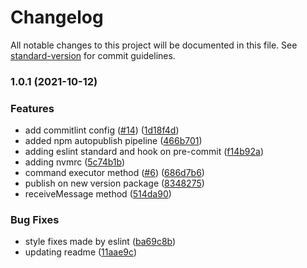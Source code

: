 # Changelog

All notable changes to this project will be documented in this file. See [standard-version](https://github.com/conventional-changelog/standard-version) for commit guidelines.

### 1.0.1 (2021-10-12)


### Features

* add commitlint config ([#14](https://github.com/guidesmiths/systemic-aws-sqs/issues/14)) ([1d18f4d](https://github.com/guidesmiths/systemic-aws-sqs/commit/1d18f4d2f132e74de3e9d3b592677a7709b06f08))
* added npm autopublish pipeline ([466b701](https://github.com/guidesmiths/systemic-aws-sqs/commit/466b7011ccaf66292133e80232c4103ceba8968a))
* adding eslint standard and hook on pre-commit ([f14b92a](https://github.com/guidesmiths/systemic-aws-sqs/commit/f14b92a1a42304cfc3d9848de365a0127a8aa2fc))
* adding nvmrc ([5c74b1b](https://github.com/guidesmiths/systemic-aws-sqs/commit/5c74b1bb01c6b680f112675c7cc83c5d75654125))
* command executor method ([#6](https://github.com/guidesmiths/systemic-aws-sqs/issues/6)) ([686d7b6](https://github.com/guidesmiths/systemic-aws-sqs/commit/686d7b68a7831053c4755af1db008a5e42fbaaa7))
* publish on new version package ([8348275](https://github.com/guidesmiths/systemic-aws-sqs/commit/83482755ff5eaa685953d7262e16ce282ee349d1))
* receiveMessage method ([514da90](https://github.com/guidesmiths/systemic-aws-sqs/commit/514da90c1109a006bb6a1dbc704b9b236d3b6566))


### Bug Fixes

* style fixes made by eslint ([ba69c8b](https://github.com/guidesmiths/systemic-aws-sqs/commit/ba69c8b3623ee81b6371164d1643b0b86978e192))
* updating readme ([11aae9c](https://github.com/guidesmiths/systemic-aws-sqs/commit/11aae9c944f656ff523b6cb6981977cbed235209))
